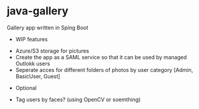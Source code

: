 # java-gallery
Gallery app written in Sping Boot


- WIP features
* Azure/S3 storage for pictures
* Create the app as a SAML service so that it can be used by managed Outlokk users
* Seperate acces for different folders of photos by user category [Admin, BasicUser, Guest]

- Optional
* Tag users by faces? (using OpenCV or soemthing)

